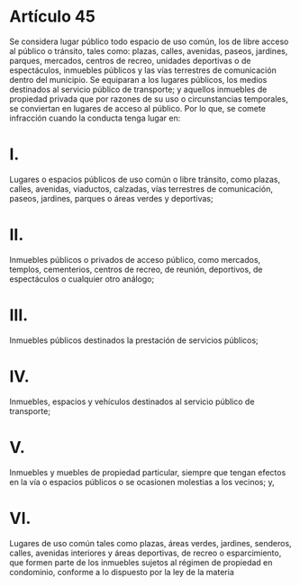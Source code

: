 # Artículo 45

Se considera lugar público todo espacio de uso común, los de libre acceso al público o tránsito, tales como: plazas, calles, avenidas, paseos, jardines, parques, mercados, centros de recreo, unidades deportivas o de espectáculos, inmuebles públicos y las vías terrestres de comunicación dentro del municipio. Se equiparan a los lugares públicos, los medios destinados al servicio público de transporte; y aquellos inmuebles de propiedad privada que por razones de su uso o circunstancias temporales, se conviertan en lugares de acceso al público. Por lo que, se comete infracción cuando la conducta tenga lugar en:

# I.
Lugares o espacios públicos de uso común o libre tránsito, como plazas, calles, avenidas, viaductos, calzadas, vías terrestres de comunicación, paseos, jardines, parques o áreas verdes y deportivas; 
# II.
Inmuebles públicos o privados de acceso público, como mercados, templos, cementerios, centros de recreo, de reunión, deportivos, de espectáculos o cualquier otro análogo; 
# III.
Inmuebles públicos destinados la prestación de servicios públicos; 
# IV.
Inmuebles, espacios y vehículos destinados al servicio público de transporte; 
# V.
Inmuebles y muebles de propiedad particular, siempre que tengan efectos en la vía o espacios públicos o se ocasionen molestias a los vecinos; y, 
# VI.
Lugares de uso común tales como plazas, áreas verdes, jardines, senderos, calles, avenidas interiores y áreas deportivas, de recreo o esparcimiento, que formen parte de los inmuebles sujetos al régimen de propiedad en condominio, conforme a lo dispuesto por la ley de la materia